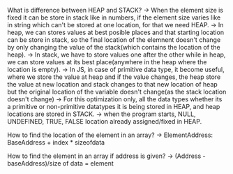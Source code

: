 What is difference between HEAP and STACK?
-> When the element size is fixed it can be store in stack like in numbers, if the element size varies like in string which can't be stored at one location, for that we need HEAP.
-> In heap, we can stores values at best posible places and that starting location can be store in stack, so the final location of the elemnent doesn't change by only changing the value of the stack(which contains the location of the heap).
-> In stack, we have to store values one after the other while in heap, we can store values at its best place(anywhere in the heap where the location is empty).
-> In JS, in case of primitive data type, it become useful, where we store the value at heap and if the value changes, the heap store the value at new location and stack changes to that new location of heap but the original location of the variable doesn't change(as the stack location doesn't change)
-> For this optimization only, all the data types whether its a primitive or non-primitive datatypes it is being stored in HEAP, and heap locations are stored in STACK.
-> when the program starts, NULL, UNDEFINED, TRUE, FALSE location already assigned/fixed in HEAP.


How to find the location of the element in an array?
-> ElementAddress: BaseAddress + index * sizeofdata

How to find the element in an array if address is given?
-> (Address - baseAddress)/size of data = element